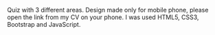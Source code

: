 Quiz with 3 different areas. Design made only for mobile phone, please open the link from my CV on your phone. I was used HTML5, CSS3, Bootstrap and JavaScript.
